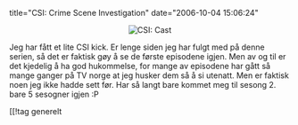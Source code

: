 title="CSI: Crime Scene Investigation"
date="2006-10-04 15:06:24"
<div align="center"><img id="image340" src="http://pjatt.net/images/2006/10/csi_cast.jpg" alt="CSI: Cast"  /></div>

Jeg har fått et lite CSI kick. Er lenge siden jeg har fulgt med på denne serien, så det er faktisk gøy å se de første episodene igjen. Men av og til er det kjedelig å ha god hukommelse, for mange av episodene har gått så mange ganger på TV norge at jeg husker dem så å si utenatt. Men er faktisk noen jeg ikke hadde sett før. Har så langt bare kommet meg til sesong 2. bare 5 sesogner igjen :P

[[!tag  generelt

